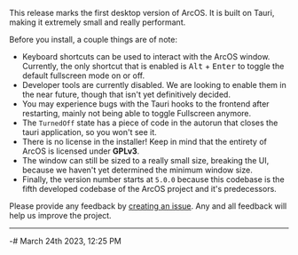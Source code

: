 This release marks the first desktop version of ArcOS. It is built on Tauri, making it extremely small and really performant.

Before you install, a couple things are of note:

- Keyboard shortcuts can be used to interact with the ArcOS window. Currently, the only shortcut that is enabled is <kbd>Alt</kbd> + <kbd>Enter</kbd> to toggle the default fullscreen mode on or off.
- Developer tools are currently disabled. We are looking to enable them in the near future, though that isn't yet definitively decided.
- You may experience bugs with the Tauri hooks to the frontend after restarting, mainly not being able to toggle Fullscreen anymore.
- The `TurnedOff` state has a piece of code in the autorun that closes the tauri application, so you won't see it.
- There is no license in the installer! Keep in mind that the entirety of ArcOS is licensed under **GPLv3**.
- The window can still be sized to a really small size, breaking the UI, because we haven't yet determined the minimum window size.
- Finally, the version number starts at `5.0.0` because this codebase is the fifth developed codebase of the ArcOS project and it's predecessors.

Please provide any feedback by [creating an issue](https://github.com/IzK-ArcOS/ArcOS-Frontend/issues/new). Any and all feedback will help us improve the project.

---

-# March 24th 2023, 12:25 PM
